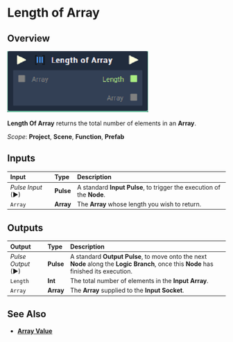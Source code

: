 # Length of Array

## Overview

![The Length Of Array Node.](../../.gitbook/assets/length-of-array.PNG)

**Length Of Array** returns the total number of elements in an **Array**.

*Scope*: **Project**, **Scene**, **Function**, **Prefab**

## Inputs

| Input | Type | Description |
| :--- | :--- | :--- |
| _Pulse Input_ \(►\) | **Pulse** | A standard **Input Pulse**, to trigger the execution of the **Node**. |
| `Array` | **Array** | The **Array** whose length you wish to return. |

## Outputs

| Output | Type | Description |
| :--- | :--- | :--- |
| _Pulse Output_ \(►\) | **Pulse** | A standard **Output Pulse**, to move onto the next **Node** along the **Logic Branch**, once this **Node** has finished its execution. |
| `Length` | **Int** | The total number of elements in the **Input** **Array**. |
| `Array` | **Array** | The **Array** supplied to the **Input** **Socket**. |

## See Also

* [**Array Value**](array-value.md)

